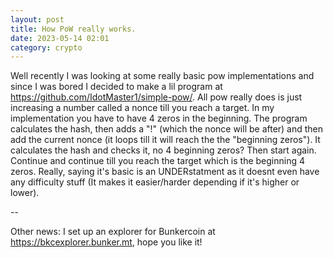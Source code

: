 ```yaml
---
layout: post
title: How PoW really works.
date: 2023-05-14 02:01
category: crypto
---
```


Well recently I was looking at some really basic pow implementations and since I was bored I decided to make a lil program at https://github.com/IdotMaster1/simple-pow/. All pow really does is just increasing a number called a nonce till you reach a target. In my implementation you have to have 4 zeros in the beginning. The program calculates the hash, then adds a "!" (which the nonce will be after) and then add the current nonce (it loops till it will reach the the "beginning zeros"). It calculates the hash and checks it, no 4 beginning zeros? Then start again. Continue and continue till you reach the target which is the beginning 4 zeros. Really, saying it's basic is an UNDERstatment as it doesnt even have any difficulty stuff (It makes it easier/harder depending if it's higher or lower). 

--

Other news: I set up an explorer for Bunkercoin at https://bkcexplorer.bunker.mt, hope you like it!